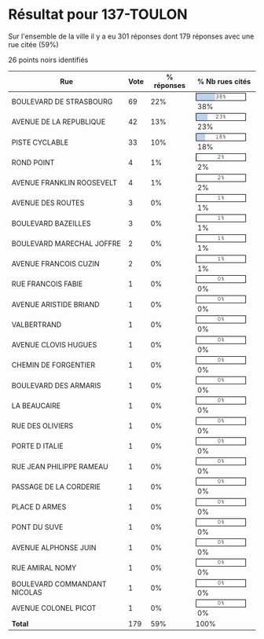 # Résultat pour 137-TOULON

Sur l'ensemble de la ville il y a eu 301 réponses dont 179 réponses avec une rue citée (59%)

26 points noirs identifiés

| Rue | Vote | % réponses | % Nb rues cités|
|-----|------|------------|----------------|
| BOULEVARD DE STRASBOURG | 69 | 22% | <img src="../../img/bar_38.gif" />&nbsp;38%|
| AVENUE DE LA REPUBLIQUE | 42 | 13% | <img src="../../img/bar_23.gif" />&nbsp;23%|
| PISTE CYCLABLE | 33 | 10% | <img src="../../img/bar_18.gif" />&nbsp;18%|
| ROND POINT | 4 | 1% | <img src="../../img/bar_2.gif" />&nbsp;2%|
| AVENUE FRANKLIN ROOSEVELT | 4 | 1% | <img src="../../img/bar_2.gif" />&nbsp;2%|
| AVENUE DES ROUTES | 3 | 0% | <img src="../../img/bar_1.gif" />&nbsp;1%|
| BOULEVARD BAZEILLES | 3 | 0% | <img src="../../img/bar_1.gif" />&nbsp;1%|
| BOULEVARD MARECHAL JOFFRE | 2 | 0% | <img src="../../img/bar_1.gif" />&nbsp;1%|
| AVENUE FRANCOIS CUZIN | 2 | 0% | <img src="../../img/bar_1.gif" />&nbsp;1%|
| RUE FRANCOIS FABIE | 1 | 0% | <img src="../../img/bar_0.gif" />&nbsp;0%|
| AVENUE ARISTIDE BRIAND | 1 | 0% | <img src="../../img/bar_0.gif" />&nbsp;0%|
| VALBERTRAND | 1 | 0% | <img src="../../img/bar_0.gif" />&nbsp;0%|
| AVENUE CLOVIS HUGUES | 1 | 0% | <img src="../../img/bar_0.gif" />&nbsp;0%|
| CHEMIN DE FORGENTIER | 1 | 0% | <img src="../../img/bar_0.gif" />&nbsp;0%|
| BOULEVARD DES ARMARIS | 1 | 0% | <img src="../../img/bar_0.gif" />&nbsp;0%|
| LA BEAUCAIRE | 1 | 0% | <img src="../../img/bar_0.gif" />&nbsp;0%|
| RUE DES OLIVIERS | 1 | 0% | <img src="../../img/bar_0.gif" />&nbsp;0%|
| PORTE D ITALIE | 1 | 0% | <img src="../../img/bar_0.gif" />&nbsp;0%|
| RUE JEAN PHILIPPE RAMEAU | 1 | 0% | <img src="../../img/bar_0.gif" />&nbsp;0%|
| PASSAGE DE LA CORDERIE | 1 | 0% | <img src="../../img/bar_0.gif" />&nbsp;0%|
| PLACE D ARMES | 1 | 0% | <img src="../../img/bar_0.gif" />&nbsp;0%|
| PONT DU SUVE | 1 | 0% | <img src="../../img/bar_0.gif" />&nbsp;0%|
| AVENUE ALPHONSE JUIN | 1 | 0% | <img src="../../img/bar_0.gif" />&nbsp;0%|
| RUE AMIRAL NOMY | 1 | 0% | <img src="../../img/bar_0.gif" />&nbsp;0%|
| BOULEVARD COMMANDANT NICOLAS | 1 | 0% | <img src="../../img/bar_0.gif" />&nbsp;0%|
| AVENUE COLONEL PICOT | 1 | 0% | <img src="../../img/bar_0.gif" />&nbsp;0%|
| **Total** | 179 | 59% | 100%|
